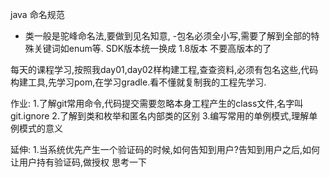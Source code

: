 
java
命名规范
- 类一般是驼峰命名法,要做到见名知意,
-包名必须全小写,需要了解到全部的特殊关键词如enum等.
SDK版本统一换成 1.8版本 不要高版本的了

每天的课程学习,按照我day01,day02样构建工程,查查资料,必须有包名这些,代码构建工具,先学习pom,在学习gradle.看不懂就复制我的工程先学习.

作业: 
     1.了解git常用命令,代码提交需要忽略本身工程产生的class文件,名字叫git.ignore
     2.了解到类和枚举和匿名内部类的区别 
     3.编写常用的单例模式,理解单例模式的意义

延伸:
1.当系统优先产生一个验证码的时候,如何告知到用户?告知到用户之后,如何让用户持有验证码,做授权 思考一下 
    